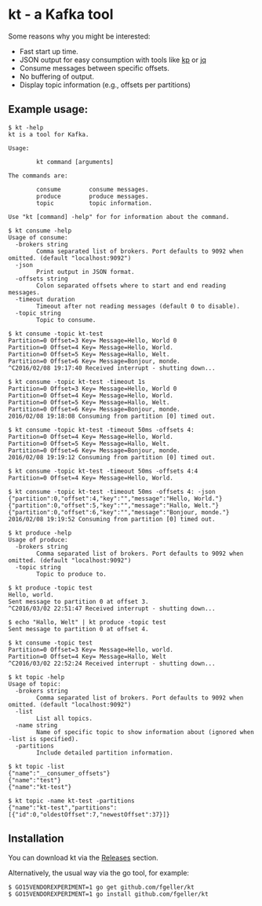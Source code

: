 # kt - a Kafka tool

Some reasons why you might be interested:

* Fast start up time.
* JSON output for easy consumption with tools like [kp](https://github.com/echojc/kp) or [jq](https://stedolan.github.io/jq/)
* Consume messages between specific offsets.
* No buffering of output.
* Display topic information (e.g., offsets per partitions)

## Example usage:

    $ kt -help
    kt is a tool for Kafka.

    Usage:

            kt command [arguments]

    The commands are:

            consume        consume messages.
            produce        produce messages.
            topic          topic information.

    Use "kt [command] -help" for for information about the command.

    $ kt consume -help
    Usage of consume:
      -brokers string
            Comma separated list of brokers. Port defaults to 9092 when omitted. (default "localhost:9092")
      -json
            Print output in JSON format.
      -offsets string
            Colon separated offsets where to start and end reading messages.
      -timeout duration
            Timeout after not reading messages (default 0 to disable).
      -topic string
            Topic to consume.

    $ kt consume -topic kt-test
    Partition=0 Offset=3 Key= Message=Hello, World 0
    Partition=0 Offset=4 Key= Message=Hello, World.
    Partition=0 Offset=5 Key= Message=Hallo, Welt.
    Partition=0 Offset=6 Key= Message=Bonjour, monde.
    ^C2016/02/08 19:17:40 Received interrupt - shutting down...

    $ kt consume -topic kt-test -timeout 1s
    Partition=0 Offset=3 Key= Message=Hello, World 0
    Partition=0 Offset=4 Key= Message=Hello, World.
    Partition=0 Offset=5 Key= Message=Hallo, Welt.
    Partition=0 Offset=6 Key= Message=Bonjour, monde.
    2016/02/08 19:18:08 Consuming from partition [0] timed out.

    $ kt consume -topic kt-test -timeout 50ms -offsets 4:
    Partition=0 Offset=4 Key= Message=Hello, World.
    Partition=0 Offset=5 Key= Message=Hallo, Welt.
    Partition=0 Offset=6 Key= Message=Bonjour, monde.
    2016/02/08 19:19:12 Consuming from partition [0] timed out.

    $ kt consume -topic kt-test -timeout 50ms -offsets 4:4
    Partition=0 Offset=4 Key= Message=Hello, World.

    $ kt consume -topic kt-test -timeout 50ms -offsets 4: -json
    {"partition":0,"offset":4,"key":"","message":"Hello, World."}
    {"partition":0,"offset":5,"key":"","message":"Hallo, Welt."}
    {"partition":0,"offset":6,"key":"","message":"Bonjour, monde."}
    2016/02/08 19:19:52 Consuming from partition [0] timed out.

    $ kt produce -help
    Usage of produce:
      -brokers string
            Comma separated list of brokers. Port defaults to 9092 when omitted. (default "localhost:9092")
      -topic string
            Topic to produce to.

    $ kt produce -topic test
    Hello, world.
    Sent message to partition 0 at offset 3.
    ^C2016/03/02 22:51:47 Received interrupt - shutting down...

    $ echo "Hallo, Welt" | kt produce -topic test
    Sent message to partition 0 at offset 4.

    $ kt consume -topic test
    Partition=0 Offset=3 Key= Message=Hello, world.
    Partition=0 Offset=4 Key= Message=Hallo, Welt
    ^C2016/03/02 22:52:24 Received interrupt - shutting down...

    $ kt topic -help
    Usage of topic:
      -brokers string
            Comma separated list of brokers. Port defaults to 9092 when omitted. (default "localhost:9092")
      -list
            List all topics.
      -name string
            Name of specific topic to show information about (ignored when -list is specified).
      -partitions
            Include detailed partition information.

    $ kt topic -list
    {"name":"__consumer_offsets"}
    {"name":"test"}
    {"name":"kt-test"}

    $ kt topic -name kt-test -partitions
    {"name":"kt-test","partitions":[{"id":0,"oldestOffset":7,"newestOffset":37}]}

## Installation

You can download kt via the [Releases](https://github.com/fgeller/kt/releases) section.

Alternatively, the usual way via the go tool, for example:

    $ GO15VENDOREXPERIMENT=1 go get github.com/fgeller/kt
    $ GO15VENDOREXPERIMENT=1 go install github.com/fgeller/kt
